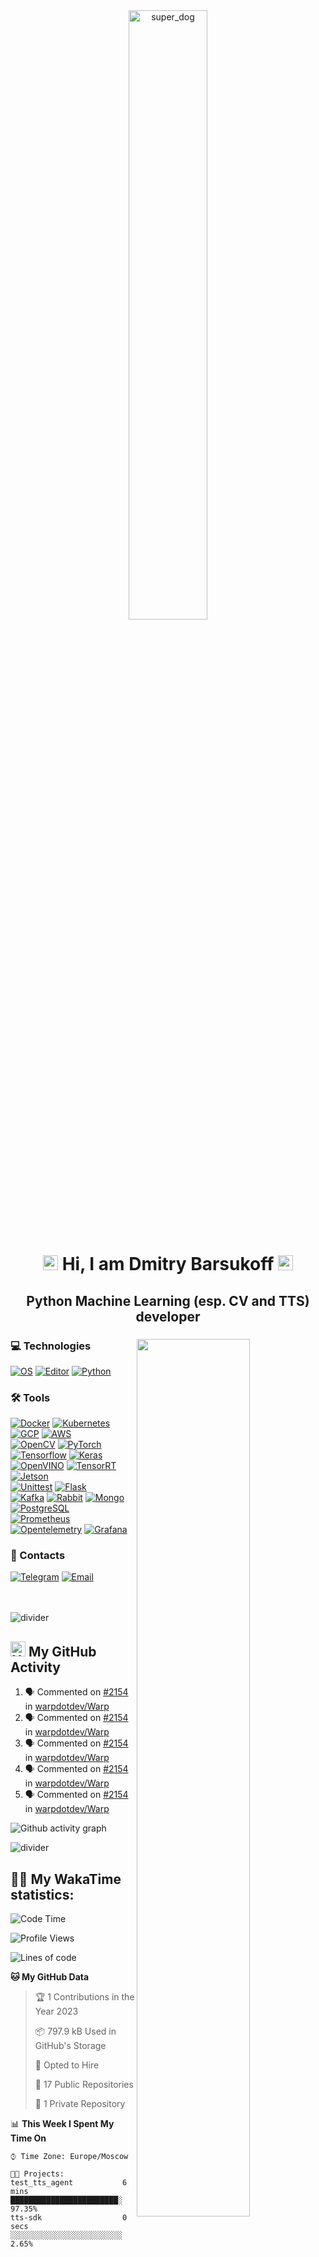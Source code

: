 <div align="center">
 <img width="50%" alt="super_dog" src="https://media.giphy.com/media/vzO0Vc8b2VBLi/giphy.gif"><br>
 <h1><img src="https://github.com/kogisin/kogisin/blob/main/gifs/hi.gif" width=24> Hi, I am Dmitry Barsukoff <img src="https://github.com/kogisin/kogisin/blob/main/gifs/hi.gif" width=24></h1> 
 <h2>Python Machine Learning (esp. CV and TTS) developer</h2>
</div>

<div>
 <img align="right" width="60%" src="https://github-readme-stats.vercel.app/api?username=riZZZhik&theme=onedark&show_icons=true&hide_border=True&count_private=true">
 <img align="right" width="60%" src="https://github-readme-stats.vercel.app/api/top-langs/?username=riZZZhik&layout=compact&theme=onedark&hide_border=True&count_private=true">
 
 <div align="left" width="40%">
  <h3>💻 Technologies</h3>
  <a href="https://apple.com"><img alt="OS" src="https://img.shields.io/badge/OS-Mac-informational?style=flat&logo=Apple"></a>
  <a href="https://code.visualstudio.com"><img alt="Editor" src="https://img.shields.io/badge/Editor-VSCode-informational?style=flat&logo=Visual Studio Code"></a>
  <a href="https://python.org"><img alt="Python" src="https://img.shields.io/badge/Code-Python-informational?style=flat&logo=Python&logoColor=white&color=blue"></a>
  <br>
  <h3>🛠️ Tools</h3>
  <a href="https://docker.com"><img alt="Docker" src="https://img.shields.io/badge/Docker-Docker?style=flat&logo=Docker&logoColor=white&color=blue"></a>
  <a href="https://kubernetes.io"><img alt="Kubernetes" src="https://img.shields.io/badge/Kubernetes-Kubernetes?style=flat&logo=Kubernetes&logoColor=white&color=blue"></a>
  <a href="https://cloud.google.com"><img alt="GCP" src="https://img.shields.io/badge/GCP-GCP?style=flat&logo=GoogleCloud&logoColor=white&color=blue"></a>
  <a href="https://aws.amazon.com"><img alt="AWS" src="https://img.shields.io/badge/AWS-AWS?style=flat&logo=AmazonAWS&logoColor=white&color=blue"></a><br>
  <a href="https://opencv.org"><img alt="OpenCV" src="https://img.shields.io/badge/OpenCV-OpenCV?style=flat&logo=OpenCV&logoColor=white&color=blue"></a>
  <a href="https://pytorch.org"><img alt="PyTorch" src="https://img.shields.io/badge/PyTorch-PyTorch?style=flat&logo=PyTorch&logoColor=white&color=blue"></a>
  <a href="https://tensorflow.org"><img alt="Tensorflow" src="https://img.shields.io/badge/Tensorflow-Tensorflow?style=flat&logo=Tensorflow&logoColor=white&color=blue"></a>
  <a href="https://keras.io"><img alt="Keras" src="https://img.shields.io/badge/Keras-Keras?style=flat&logo=Keras&logoColor=white&color=blue"></a><br>
  <a href="https://docs.openvino.ai"><img alt="OpenVINO" src="https://img.shields.io/badge/OpenVINO-OpenVINO?style=flat&logo=Intel&logoColor=white&color=blue"></a>
  <a href="https://developer.nvidia.com/tensorrt"><img alt="TensorRT" src="https://img.shields.io/badge/TensorRT-TensorRT?style=flat&logo=Nvidia&logoColor=white&color=blue"></a>
  <a href="https://developer.nvidia.com/embedded-computing"><img alt="Jetson" src="https://img.shields.io/badge/Jetson-Jetson?style=flat&logo=Nvidia&logoColor=white&color=blue"></a><br>
  <a href="https://docs.python.org/3/library/unittest.html"><img alt="Unittest" src="https://img.shields.io/badge/Unittest-Unittest?style=flat&logo=Python&logoColor=white&color=blue"></a>
  <a href="https://flask.palletsprojects.com"><img alt="Flask" src="https://img.shields.io/badge/Flask-Flask?style=flat&logo=Flask&logoColor=white&color=blue"></a><br>
  <a href="https://kafka.apache.org"><img alt="Kafka" src="https://img.shields.io/badge/Kafka-Kafka?style=flat&logo=ApacheKafka&logoColor=white&color=blue"></a>
  <a href="https://rabbiitmq.com"><img alt="Rabbit" src="https://img.shields.io/badge/Rabbit-Rabbit?style=flat&logo=RabbitMQ&logoColor=white&color=blue"></a>
  <a href="https://mongodb.com"><img alt="Mongo" src="https://img.shields.io/badge/Mongo-Mongo?style=flat&logo=MongoDB&logoColor=white&color=blue"></a>
  <a href="https://postgresql.org"><img alt="PostgreSQL" src="https://img.shields.io/badge/PostgreSQL-PostgreSQL?style=flat&logo=PostgreSQL&logoColor=white&color=blue"></a><br>
  <a href="https://prometheus.io"><img alt="Prometheus" src="https://img.shields.io/badge/Prometheus-Prometheus?style=flat&logo=Prometheus&logoColor=white&color=blue"></a>
  <a href="https://opentelemetry.io"><img alt="Opentelemetry" src="https://img.shields.io/badge/Opentelemetry-Opentelemetry?style=flat&logo=Opentelemetry&logoColor=white&color=blue"></a>
  <a href="https://grafana.com"><img alt="Grafana" src="https://img.shields.io/badge/Grafana-Grafana?style=flat&logo=Grafana&logoColor=white&color=blue"></a>
  <br>
  <h3>📩 Contacts</h3>
  <a href="https://t.me/riZZZhik"><img alt="Telegram" src="https://img.shields.io/badge/Telegram-riZZZhik-informational?style=flat&logo=Telegram"></a>
  <a href="mailto:riZZZhik@gmail.com"><img alt="Email" src="https://img.shields.io/badge/Mail-riZZZhik@gmail.com-informational?style=flat&logo=GMail&logoColor=white"></a>
 </div>
</div>

<br><br><img src="https://user-images.githubusercontent.com/73097560/115834477-dbab4500-a447-11eb-908a-139a6edaec5c.gif" alt="divider">

## <img src="https://raw.githubusercontent.com/simple-icons/simple-icons/develop/icons/github.svg" alt="Node" width=24> My GitHub Activity
<!--START_SECTION:activity-->
1. 🗣 Commented on [#2154](https://github.com/warpdotdev/Warp/issues/2154) in [warpdotdev/Warp](https://github.com/warpdotdev/Warp)
2. 🗣 Commented on [#2154](https://github.com/warpdotdev/Warp/issues/2154) in [warpdotdev/Warp](https://github.com/warpdotdev/Warp)
3. 🗣 Commented on [#2154](https://github.com/warpdotdev/Warp/issues/2154) in [warpdotdev/Warp](https://github.com/warpdotdev/Warp)
4. 🗣 Commented on [#2154](https://github.com/warpdotdev/Warp/issues/2154) in [warpdotdev/Warp](https://github.com/warpdotdev/Warp)
5. 🗣 Commented on [#2154](https://github.com/warpdotdev/Warp/issues/2154) in [warpdotdev/Warp](https://github.com/warpdotdev/Warp)
<!--END_SECTION:activity-->

![Github activity graph](https://activity-graph.herokuapp.com/graph?username=riZZZhik&bg_color=282C34&color=E3BE7A&line=DE6D74&point=E3BE7A&hide_border=true&area=true&area_color=DE6D74)

<img src="https://user-images.githubusercontent.com/73097560/115834477-dbab4500-a447-11eb-908a-139a6edaec5c.gif" alt="divider">

## 👨‍💻 My WakaTime statistics:
<!--START_SECTION:waka-->
![Code Time](http://img.shields.io/badge/Code%20Time-641%20hrs%204%20mins-blue)

![Profile Views](http://img.shields.io/badge/Profile%20Views-2-blue)

![Lines of code](https://img.shields.io/badge/From%20Hello%20World%20I%27ve%20Written--124%20Thousand%20lines%20of%20code-blue)

**🐱 My GitHub Data** 

> 🏆 1 Contributions in the Year 2023
 > 
> 📦 797.9 kB Used in GitHub's Storage 
 > 
> 💼 Opted to Hire
 > 
> 📜 17 Public Repositories 
 > 
> 🔑 1 Private Repository 
 > 
📊 **This Week I Spent My Time On** 

```text
⌚︎ Time Zone: Europe/Moscow

🐱‍💻 Projects: 
test_tts_agent           6 mins              ████████████████████████░   97.35% 
tts-sdk                  0 secs              ░░░░░░░░░░░░░░░░░░░░░░░░░   2.65%

```


<!--END_SECTION:waka-->
